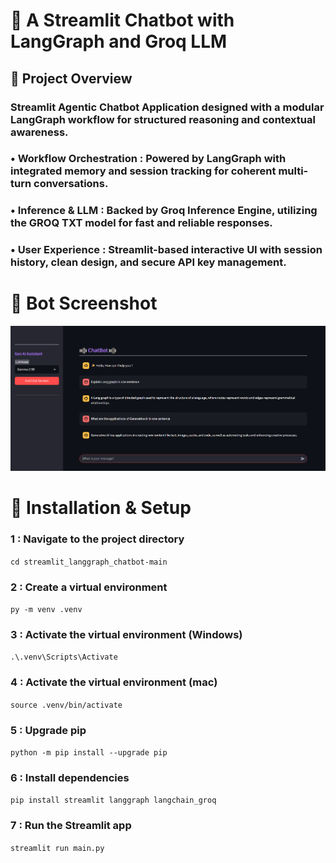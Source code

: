 # 🤖 A Streamlit Chatbot with LangGraph and Groq LLM


## 📌 Project Overview

### Streamlit Agentic Chatbot Application designed with a modular LangGraph workflow for structured reasoning and contextual awareness.

### **•** Workflow Orchestration : Powered by LangGraph with integrated memory and session tracking for coherent multi-turn conversations.

### **•** Inference & LLM :  Backed by Groq Inference Engine, utilizing the GROQ TXT model for fast and reliable responses.

### **•** User Experience : Streamlit-based interactive UI with session history, clean design, and secure API key management.

# 📸 Bot Screenshot

<p align="center">
  <img src="chat_bot.png" alt="Chatbot Demo" width="1000"/>
</p>

# 🚀 Installation & Setup

### 1 : Navigate to the project directory
```cd streamlit_langgraph_chatbot-main```

### 2 : Create a virtual environment
```py -m venv .venv```

### 3 : Activate the virtual environment (Windows)
```.\.venv\Scripts\Activate```

### 4 : Activate the virtual environment (mac)
```source .venv/bin/activate```

### 5 : Upgrade pip
```python -m pip install --upgrade pip```

### 6 : Install dependencies
```pip install streamlit langgraph langchain_groq```

### 7 : Run the Streamlit app
```streamlit run main.py```

